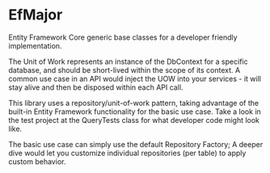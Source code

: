# EfMajor
Entity Framework Core generic base classes for a developer friendly implementation.

The Unit of Work represents an instance of the DbContext for a specific database, and should be short-lived within the scope of its context. A common use case in an API would inject the UOW into your services - it will stay alive and then be disposed within each API call.

This library uses a repository/unit-of-work pattern, taking advantage of the built-in Entity Framework functionality for the basic use case. Take a look in the test project at the QueryTests class for what developer code might look like.

The basic use case can simply use the default Repository Factory; A deeper dive would let you customize individual repositories (per table) to apply custom behavior.

